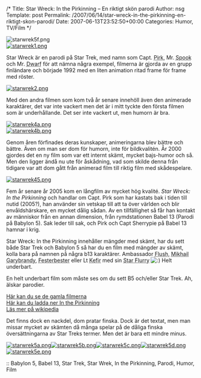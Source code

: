 /*
 Title: Star Wreck: In the Pirkinning &#8211; En riktigt skön parodi
 Author: nsg
 Template: post
 Permalink: /2007/06/14/star-wreck-in-the-pirkinning-en-riktigt-skon-parodi/
 Date: 2007-06-13T23:52:50+00:00
 Categories: Humor, TV/Film
*/
<div class="middle">
  <img src='http://cdn.junkpile.se/2007/06/starwrek5f.png' alt='starwrek5f.png' />
</div>

<div class="left">
  <a href='http://cdn.junkpile.se/2007/06/starwrek1.png' title='starwrek1.png'><img src='http://nsg.cc/wp-content/uploads/2007/06/starwrek1-150x150.png' alt='starwrek1.png' /></a>
</div>

Star Wreck är en parodi på Star Trek, med namn som Capt. <acronym title="Kirk">Pirk</acronym>, Mr. <acronym title="Spock">Spook</acronym> och Mr. <acronym title="Worf">Dwarf</acronym> för att nämna några exempel, filmerna är gjorda av en grupp finländare och började 1992 med en liten animation ritad frame för frame med röster.

<div class="right">
  <a href='http://cdn.junkpile.se/2007/06/starwrek2.png' title='starwrek2.png'><img src='http://nsg.cc/wp-content/uploads/2007/06/starwrek2-150x150.png' alt='starwrek2.png' /></a>
</div>

Med den andra filmen som kom två år senare innehöll även den animerade karaktärer, det var inte vackert men det är i mitt tyckte den första filmen som är underhållande. Det ser inte vackert ut, men humorn är bra.

<div class="left">
  <a href='http://cdn.junkpile.se/2007/06/starwrek4a.png' title='starwrek4a.png'><img src='http://nsg.cc/wp-content/uploads/2007/06/starwrek4a-150x150.png' alt='starwrek4a.png' /></a><br /><a href='http://nsg.cc/wp-content/uploads/2007/06/starwrek4b.png' title='starwrek4b.png'><img src='http://nsg.cc/wp-content/uploads/2007/06/starwrek4b-150x150.png' alt='starwrek4b.png' /></a>
</div>

Genom åren förfinades deras kunskaper, animeringarna blev bättre och bättre. Även om man ser dom för humorn, inte för bildkvalitén. År 2000 gjordes det en ny film som var ett internt skämt, mycket bajs-humor och så. Men den ligger ändå nu ute för åskådning, vad som skilde denna från tidigare var att dom gått från animerad film till riktig film med skådespelare.

<div class="right">
  <a href='http://cdn.junkpile.se/2007/06/starwrek45.png' title='starwrek45.png'><img src='http://nsg.cc/wp-content/uploads/2007/06/starwrek45-150x150.png' alt='starwrek45.png' /></a>
</div>

Fem år senare år 2005 kom en långfilm av mycket hög kvalité. *Star Wreck: In the Pirkinning* och handlar om Capt. Pirk som har kastats bak i tiden till nutid (2005?), han använder sin vetskap till att ta över världen och blir envåldshärskare, en mycket dålig sådan. Av en tillfällighet så får han kontakt av människor från en annan dimension, från rymdstationen Babel 13 (Parodi på Babylon 5). Sak leder till sak, och Pirk och Capt Sherrypie på Babel 13 hamnar i krig.

Star Wreck: In the Pirkinning innehåller mängder med skämt, har du sett både Star Trek och Babylon 5 så har du en film med mängder av skämt, kolla bara på namnen på några b13 karaktärer. Ambassador <acronym title="Kosh">Flush</acronym>, <acronym title="Michael Garibaldi">Mikhail Garybrandy</acronym>, <acronym title="Albert Bester">Festerbester</acronym> eller Lt <acronym title="Keffer">Kefir</acronym> med sin <acronym title="Starfury">Star Flurry</acronym> <img src="http://nsg.cc/wp-includes/images/smilies/icon_smile.gif" alt=":)" class="wp-smiley" /> Helt underbart.

En helt underbart film som måste ses om du sett B5 och/eller Star Trek. Ah, älskar parodier.

[Här kan du se de gamla filmerna][1]  
[Här kan du ladda ner In the Pirkinning][2]  
[Läs mer på wikipedia][3]

Det finns dock en nackdel, dom pratar finska. Dock är det textat, men man missar mycket av skämten då många spelar på de dåliga finska översättningarna av Star Treks termer. Men det är bara ett mindre minus.

<div class="middle">
  <a href='http://cdn.junkpile.se/2007/06/starwrek5a.png' title='starwrek5a.png'><img src='http://nsg.cc/wp-content/uploads/2007/06/starwrek5a-150x150.png' alt='starwrek5a.png' /></a><a href='http://nsg.cc/wp-content/uploads/2007/06/starwrek5b.png' title='starwrek5b.png'><img src='http://nsg.cc/wp-content/uploads/2007/06/starwrek5b-150x150.png' alt='starwrek5b.png' /></a><a href='http://nsg.cc/wp-content/uploads/2007/06/starwrek5c.png' title='starwrek5c.png'><img src='http://nsg.cc/wp-content/uploads/2007/06/starwrek5c-150x150.png' alt='starwrek5c.png' /></a><a href='http://nsg.cc/wp-content/uploads/2007/06/starwrek5d.png' title='starwrek5d.png'><img src='http://nsg.cc/wp-content/uploads/2007/06/starwrek5d-150x150.png' alt='starwrek5d.png' /></a><a href='http://nsg.cc/wp-content/uploads/2007/06/starwrek5e.png' title='starwrek5e.png'><img src='http://nsg.cc/wp-content/uploads/2007/06/starwrek5e-150x150.png' alt='starwrek5e.png' /></a>
</div>

:: Babylon 5, Babel 13, Star Trek, Star Wrek, In the Pirkinning, Parodi, Humor, Film

<small></small>

 [1]: http://video.starwreck.com/legacy.php
 [2]: http://www.starwreck.com/download.php
 [3]: http://en.wikipedia.org/wiki/Star_Wreck:_In_the_Pirkinning